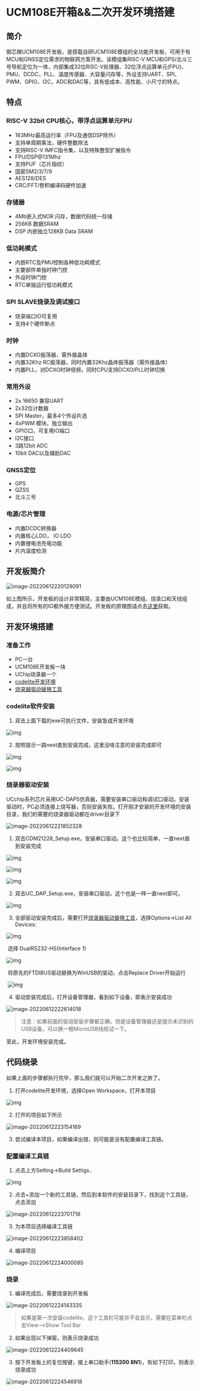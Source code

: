 # UCM108E开箱&&二次开发环境搭建

## 简介

御芯微UCM108E开发板，是搭载自研UCM108E模组的全功能开发板，可用于有MCU和GNSS定位需求的物联网方案开发。该模组集RISC-V MCU和GPS/北斗三号导航定位为一体，内部集成32位RISC-V处理器、32位浮点运算单元(FPU)、PMU、DCDC、PLL、温度传感器、大容量闪存等，外设支持UART、SPI、PWM、GPIO、I2C，ADC和DAC等，具有低成本、高性能、小尺寸的特点。

## 特点

### RISC-V 32bit CPU核心，带浮点运算单元FPU

- 163MHz最高运行率（FPU及通信DSP除外）
- 支持单周期乘法，硬件整数除法
- 支持RISC-V  IMFC指令集，以及特殊整型扩展指令
- FPU/DSP@131Mhz
- 支持PUF（芯片指纹）
- 国密SM2/3/7/9
- AES128/DES
- CRC/FFT/卷积编译码硬件加速

### 存储器

- 4Mb嵌入式NOR 闪存，数据代码统一存储
- 256KB 数据SRAM
- DSP 内嵌独立128KB Data SRAM

### 低功耗模式

- 内嵌RTC及PMU控制各种低功耗模式
- 主要部件单独时钟门控
- 外设时钟门控
- RTC单独运行低功耗模式

### SPI SLAVE烧录及调试接口

- 烧录端口IO可复用
- 支持4个硬件断点

### 时钟

- 内置DCXO振荡器，需外接晶体
- 内置32Khz RC振荡器，同时内置32Khz晶体振荡器（需外接晶体）
- 内置PLL，对DCXO时钟倍频，同时CPU支持DCXO/PLL时钟切换

### 常用外设

- 2x 16650 兼容UART
- 2x32位计数器
- SPI Master，最多4个外设片选
- 4xPWM 模块，独立输出
- GPIO口，可复用IO端口
- I2C接口
- 3路12bit ADC
- 10bit DAC以及辅助DAC

### GNSS定位

- GPS
- QZSS
- 北斗三号

### 电源/芯片管理

- 内置DCDC转换器
- 内置核心LDO， IO LDO
- 内置锂电池充电功能
- 片内温度检测

## 开发板简介

![image-20220612220129091](./image/image-20220612220129091.png)

如上图所示，开发板的设计非常精简，主要由UCM108E模组、烧录口和天线组成，并且将所有的IO都外接方便测试。开发板的原理图请点击[这里](./UCM108E开发板_原理图.pdf)获取。

## 开发环境搭建

### 准备工作

- PC一台
- UCM108E开发板一块
- UChip烧录器一个
- [codelite开发环境](https://uc8088.com/t/topic/49)
- [烧录器驱动替换工具](https://uc8088.com/t/topic/49)

### codelite软件安装

1. 双击上面下载的exe可执行文件，安装急成开发环境

![img](./image/setup1.png)

2. 按照提示一路next直到安装完成，这里没啥注意的安装完成即可

![img](./image/setup2.png)

![img](./image/setup3.png)

### 烧录器驱动安装

UCchip系列芯片采用UC-DAP5仿真器，需要安装串口驱动和调试口驱动。安装驱动时，PC必须连接上烧写器，否则安装失败。打开刚才安装的开发环境的安装目录，我们的需要的烧录器驱动都在driver目录下

![image-20220612221852328](./image/image-20220612221852328.png)

1. 双击CDM21228_Setup.exe，安装串口驱动。这个也比较简单，一直next直到安装完成

![img](./image/setup4.png)

![img](./image/setup6.png)

![img](./image/setup7.png)

2. 双击UC_DAP_Setup.exe，安装串口驱动，这个也是一样一直next即可。

![img](./image/setup8.png)

3. 全部驱动安装完成后，需要打开[烧录器驱动替换工具](https://uc8088.com/t/topic/49)，选择Options->List All Devices:

![img](./image/zadig_p1.png)

​			选择 DualRS232-HS(Interface 1)

![img](./image/zadig_p2.png)

​			将原先的FTDIBUS驱动替换为WinUSB的驱动，点击Replace Driver开始运行

​			![img](./image/zadig_p3.png)

4. 驱动安装完成后，打开设备管理器，看到如下设备，即表示安装成功

![image-20220612222614018](./image/image-20220612222614018.png)

> 注意：如果前面的驱动安装步骤都正确，但是设备管理器还是提示未识别的USB设备，可以换一根MicroUSB线缆试一下。

至此，开发环境安装完成。

## 代码烧录

如果上面的步骤都执行完毕，那么我们就可以开始二次开发之旅了。

1. 打开codelite开发环境，选择Open Workspace，打开本项目

![img](./image/open_workspace.png)

2. 打开的项目如下所示

![image-20220612223154169](./image/image-20220612223154169.png)

3. 尝试编译本项目，如果编译出错，则可能是没有配置编译工具链。

### 配置编译工具链

1. 点击上方Setting->Build Settigs..

![img](./image/build_setting_p1.png)

2. 点击+添加一个新的工具链，然后到本软件的安装目录下，找到这个工具链，点击添加

![image-20220612223701716](./image/image-20220612223701716.png)

3. 为本项目选择编译工具链

![image-20220612223858402](./image/image-20220612223858402.png)

4. 编译项目

![image-20220612224000085](./image/image-20220612224000085.png)

### 烧录

1. 编译完成后，需要烧录到开发板

![image-20220612224143335](./image/image-20220612224143335.png)

> 如果是第一次安装codelite，这个工具栏可能并不会显示，需要在菜单栏点击View-->Show Tool Bar

2. 如果出现以下弹窗，则表示烧录成功

![image-20220612224409645](./image/image-20220612224409645.png)

3. 按下开发板上的复位按键，接上串口助手(**115200 8N1**)，有如下打印，则表示烧录成功

![image-20220612224546918](./image/image-20220612224546918.png)
